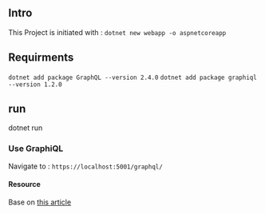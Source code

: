 ## Intro 
This Project is initiated with :
`dotnet new webapp -o aspnetcoreapp`

## Requirments

`dotnet add package GraphQL --version 2.4.0`
`dotnet add package graphiql --version 1.2.0`

## run

dotnet run

### Use GraphiQL

Navigate to :
`https://localhost:5001/graphql/`

#### Resource
Base on [this article](https://dev.to/dotnet/how-you-can-build-a-web-api-using-graphql-net-core-and-entity-framework-1ago)